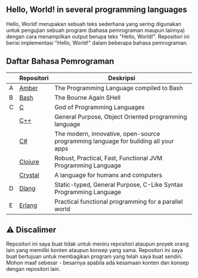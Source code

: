 ## Hello, World! in several programming languages

Hello, World! merupakan sebuah teks sederhana yang sering digunakan untuk pengujian sebuah program (bahasa pemrograman maupun lainnya) dengan cara menampilkan output berupa teks "Hello, World!". Repositori ini berisi implementasi "Hello, World!" dalam beberapa bahasa pemrograman.

## Daftar Bahasa Pemrograman

|     | Repositori                                                                                                 | Deskripsi                                                                           |
| --- | ---------------------------------------------------------------------------------------------------------- | ----------------------------------------------------------------------------------- |
| A   | [Amber](https://github.com/codewithfahmi/hello-world-in-several-programming-languages/tree/main/amber)     | The Programming Language compiled to Bash                                           |
| B   | [Bash](https://github.com/codewithfahmi/hello-world-in-several-programming-languages/tree/main/bash)       | The Bourne Again SHell                                                              |
| C   | [C](https://github.com/codewithfahmi/hello-world-in-several-programming-languages/tree/main/c)             | God of Programming Languages                                                        |
|     | [C++](https://github.com/codewithfahmi/hello-world-in-several-programming-languages/tree/main/c%2B%2B)     | General Purpose, Object Oriented programming language                               |
|     | [C#](https://github.com/codewithfahmi/hello-world-in-several-programming-languages/tree/main/c%23)         | The modern, innovative, open-source programming language for building all your apps |
|     | [Clojure](https://github.com/codewithfahmi/hello-world-in-several-programming-languages/tree/main/clojure) | Robust, Practical, Fast, Functional JVM Programming Language                        |
|     | [Crystal](https://github.com/codewithfahmi/hello-world-in-several-programming-languages/tree/main/crystal) | A language for humans and computers                                                 |
| D   | [Dlang](https://github.com/codewithfahmi/hello-world-in-several-programming-languages/tree/main/d)         | Static-typed, General Purpose, C-Like Syntax Programming Language                   |
| E   | [Erlang](https://github.com/codewithfahmi/hello-world-in-several-programming-languages/tree/main/erlang)   | Practical functional programming for a parallel world                               |

## ⚠️ Discalimer

Repositori ini saya buat tidak untuk meniru repositori ataupun proyek orang lain yang memiliki konten ataupun konsep yang sama. Repositori ini saya buat bertujuan untuk membagikan program yang telah saya buat sendiri. Mohon maaf sebesar - besarnya apabila ada kesamaan konten dan konsep dengan repositori lain.
